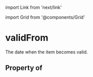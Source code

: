 import Link from 'next/link'
  
import Grid from '@components/Grid'

# validFrom

The date when the item becomes valid.

## Property of




